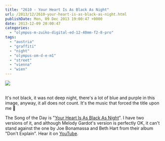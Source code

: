 ```yaml
---
title: "2610 - Your Heart Is As Black As Night"
url: /2013/12/2610-your-heart-is-as-black-as-night.html
publishDate: Mon, 09 Dec 2013 19:00:47 +0000
date: 2013-12-09 20:00:47
categories: 
  - "olympus-m-zuiko-digital-ed-12-40mm-f2-8-pro"
tags: 
  - "austria"
  - "graffiti"
  - "night"
  - "olympus-om-d-e-m1"
  - "street"
  - "vienna"
  - "wien"
---
```

<div class="container">
<div class="center"><a target="_blank" href="https://d25zfm9zpd7gm5.cloudfront.net/1200x1200/2013/20131204_171706_lr.jpg"><img src="https://d25zfm9zpd7gm5.cloudfront.net/0600x0600/2013/20131204_171706_lr.jpg" /></a></div>
</div>
<br />

It's not black, it was not deep night, there's a lot of blue and purple in this image, anyway, it all does not count. It's the music that forced the title upon me 🙂

 The Song of the Day is "<a href="http://www.lyricsmode.com/lyrics/m/melody_gardot/your_heart_is_as_black_as_night.html" target="_blank">Your Heart Is As Black As Night</a>". I have two versions of it, and although Melody Gardot's version is perfectly OK, it can't stand against the one by Joe Bonamassa and Beth Hart from their album "Don't Explain". Hear it on <a href="http://www.youtube.com/watch?v=2egMG4uFd8A" target="_blank">YouTube</a>.
